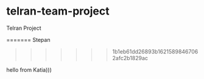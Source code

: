 # telran-team-project
Telran Project

=======
Stepan
>>>>>>> 1b1eb61dd26893b16215898467062afc2b1829ac

hello from Katia)))
